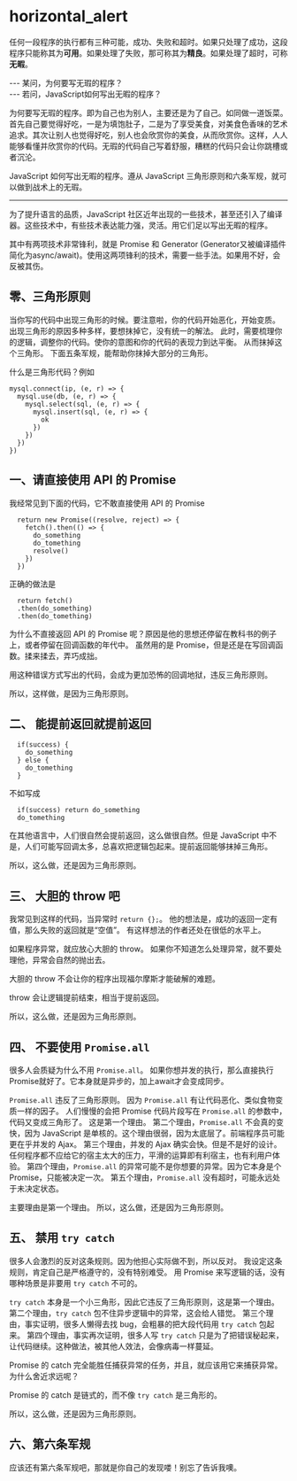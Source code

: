 # horizontal_alert

任何一段程序的执行都有三种可能，成功、失败和超时。如果只处理了成功，这段程序只能称其为**可用**。如果处理了失败，那可称其为**精良**。如果处理了超时，可称**无暇**。

  --- 某问，为何要写无瑕的程序？    
  --- 若问，JavaScript如何写出无暇的程序？    

为何要写无瑕的程序。即为自己也为别人，主要还是为了自己。如同做一道饭菜。首先自己要觉得好吃，一是为填饱肚子，二是为了享受美食，对美食色香味的艺术追求。其次让别人也觉得好吃，别人也会欣赏你的美食，从而欣赏你。这样，人人能够看懂并欣赏你的代码。无瑕的代码自己写着舒服，糟糕的代码只会让你跳槽或者沉沦。

JavaScript 如何写出无暇的程序。遵从 JavaScript 三角形原则和六条军规，就可以做到战术上的无瑕。

-------------------------

为了提升语言的品质，JavaScript 社区近年出现的一些技术，甚至还引入了编译器。这些技术中，有些技术表达能力强，灵活。用它们足以写出无暇的程序。

其中有两项技术非常锋利，就是 Promise 和 Generator (Generator又被编译插件简化为async/await)。使用这两项锋利的技术，需要一些手法。如果用不好，会反被其伤。

## 零、三角形原则
当你写的代码中出现三角形的时候。要注意啦，你的代码开始恶化，开始变质。
出现三角形的原因多种多样，要想抹掉它，没有统一的解法。
此时，需要梳理你的逻辑，调整你的代码。使你的意图和你的代码的表现力到达平衡。
从而抹掉这个三角形。
下面五条军规，能帮助你抹掉大部分的三角形。

什么是三角形代码？例如
```
mysql.connect(ip, (e, r) => {
  mysql.use(db, (e, r) => {
    mysql.select(sql, (e, r) => {
      mysql.insert(sql, (e, r) => {
        ok
      })
    })
  })
})
```

## 一、请直接使用 API 的 Promise
我经常见到下面的代码，它不敢直接使用 API 的 Promise
```
  return new Promise((resolve, reject) => {
    fetch().then(() => {
      do_something
      do_tomething
      resolve()
    })
  })
```
正确的做法是
```
  return fetch()
  .then(do_something)
  .then(do_tomething)
```
为什么不直接返回 API 的 Promise 呢？原因是他的思想还停留在教科书的例子上，或者停留在回调函数的年代中。
虽然用的是 Promise，但是还是在写回调函数。揉来揉去，弄巧成拙。

用这种错误方式写出的代码，会成为更加恐怖的回调地狱，违反三角形原则。

所以，这样做，是因为三角形原则。

## 二、 能提前返回就提前返回
```
  if(success) {
    do_something
  } else {
    do_tomething
  }
```
不如写成
```
  if(success) return do_something
  do_tomething
```
在其他语言中，人们很自然会提前返回，这么做很自然。但是 JavaScript 中不是，人们可能写回调太多，总喜欢把逻辑包起来。提前返回能够抹掉三角形。

所以，这么做，还是因为三角形原则。


## 三、 大胆的 throw 吧
我常见到这样的代码，当异常时
  `return {};`。
他的想法是，成功的返回一定有值，那么失败的返回就是“空值”。
有这样想法的作者还处在很低的水平上。

如果程序异常，就应放心大胆的 throw。
如果你不知道怎么处理异常，就不要处理他，异常会自然的抛出去。

大胆的 throw 不会让你的程序出现福尔摩斯才能破解的难题。

throw 会让逻辑提前结束，相当于提前返回。

所以，这么做，还是因为三角形原则。


## 四、 不要使用 `Promise.all`

很多人会质疑为什么不用 `Promise.all`。
如果你想并发的执行，那么直接执行Promise就好了。它本身就是异步的，加上await才会变成同步。

`Promise.all` 违反了三角形原则。
因为 `Promise.all` 有让代码恶化、类似食物变质一样的因子。
人们慢慢的会把 Promise 代码片段写在 `Promise.all` 的参数中，代码又变成三角形了。
这是第一个理由。
第二个理由，`Promise.all` 不会真的变快，因为 JavaScript 是单核的。这个理由很弱，因为太底层了。前端程序员可能更在乎并发的 Ajax。
第三个理由，并发的 Ajax 确实会快。但是不是好的设计。任何程序都不应给它的宿主太大的压力，平滑的运算即有利宿主，也有利用户体验。
第四个理由，`Promise.all` 的异常可能不是你想要的异常。因为它本身是个 Promise，只能被决定一次。
第五个理由，`Promise.all` 没有超时，可能永远处于未决定状态。

主要理由是第一个理由。
所以，这么做，还是因为三角形原则。


## 五、 禁用 `try catch`
很多人会激烈的反对这条规则。因为他担心实际做不到，所以反对。
我设定这条规则，肯定自己是严格遵守的，没有特别难受。
用 Promise 来写逻辑的话，没有哪种场景是非要用 `try catch` 不可的。

`try catch` 本身是一个小三角形，因此它违反了三角形原则，这是第一个理由。
第二个理由，`try catch` 包不住异步逻辑中的异常，这会给人错觉。
第三个理由，事实证明，很多人懒得去找 bug，会粗暴的把大段代码用 `try catch` 包起来。
第四个理由，事实再次证明，很多人写 `try catch` 只是为了把错误秘起来，让代码继续。这种做法，被其他人效法，会像病毒一样蔓延。

Promise 的 catch 完全能胜任捕获异常的任务，并且，就应该用它来捕获异常。
为什么舍近求远呢？

Promise 的 catch 是链式的，而不像 `try catch` 是三角形的。

所以，这么做，还是因为三角形原则。


## 六、第六条军规
应该还有第六条军规吧，那就是你自己的发现喽！别忘了告诉我噢。


